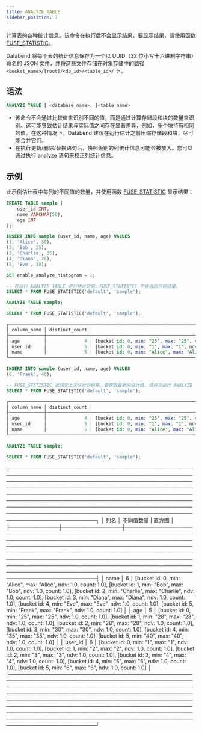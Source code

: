 ```yaml
---
title: ANALYZE TABLE
sidebar_position: 7
---
```


计算表的各种统计信息。该命令在执行后不会显示结果。要显示结果，请使用函数 [FUSE_STATISTIC](../../../20-sql-functions/16-system-functions/fuse_statistic.md)。

Databend 将每个表的统计信息保存为一个以 UUID（32 位小写十六进制字符串）命名的 JSON 文件，并将这些文件存储在对象存储中的路径 `<bucket_name>/[root]/<db_id>/<table_id>/` 下。

## 语法

```sql
ANALYZE TABLE [ <database_name>. ]<table_name>
```

- 该命令不会通过比较值来识别不同的值，而是通过计算存储段和块的数量来识别。这可能导致估计结果与实际值之间存在显著差异，例如，多个块持有相同的值。在这种情况下，Databend 建议在运行估计之前压缩存储段和块，尽可能合并它们。
- 在执行更新/删除/替换语句后，快照级别的列统计信息可能会被放大。您可以通过执行 analyze 语句来校正列统计信息。

## 示例

此示例估计表中每列的不同值的数量，并使用函数 [FUSE_STATISTIC](/sql/sql-functions/system-functions/fuse_statistic) 显示结果：

```sql
CREATE TABLE sample (
    user_id INT,
    name VARCHAR(50),
    age INT
);

INSERT INTO sample (user_id, name, age) VALUES
(1, 'Alice', 30),
(2, 'Bob', 25),
(3, 'Charlie', 35),
(4, 'Diana', 28),
(5, 'Eve', 28);

SET enable_analyze_histogram = 1;

-- 在运行 ANALYZE TABLE 进行估计之前，FUSE_STATISTIC 不会返回任何结果。
SELECT * FROM FUSE_STATISTIC('default', 'sample');

ANALYZE TABLE sample;

SELECT * FROM FUSE_STATISTIC('default', 'sample');

┌─────────────────────────────────────────────────────────────────────────────────────────────────────────────────────────────────────────────────────────────────────────────────────────────────────────────────────────────────────────────────────────────────────────────────────────────────────────────────────────────────────────────────────────────────────┐
│ column_name │ distinct_count │                                                                                                                                                               histogram                                                                                                                                                              │
├─────────────┼────────────────┼──────────────────────────────────────────────────────────────────────────────────────────────────────────────────────────────────────────────────────────────────────────────────────────────────────────────────────────────────────────────────────────────────────────────────────────────────────────────────────────────────────┤
│ age         │              4 │ [bucket id: 0, min: "25", max: "25", ndv: 1.0, count: 1.0], [bucket id: 1, min: "28", max: "28", ndv: 1.0, count: 1.0], [bucket id: 2, min: "28", max: "28", ndv: 1.0, count: 1.0], [bucket id: 3, min: "30", max: "30", ndv: 1.0, count: 1.0], [bucket id: 4, min: "35", max: "35", ndv: 1.0, count: 1.0]                           │
│ user_id     │              5 │ [bucket id: 0, min: "1", max: "1", ndv: 1.0, count: 1.0], [bucket id: 1, min: "2", max: "2", ndv: 1.0, count: 1.0], [bucket id: 2, min: "3", max: "3", ndv: 1.0, count: 1.0], [bucket id: 3, min: "4", max: "4", ndv: 1.0, count: 1.0], [bucket id: 4, min: "5", max: "5", ndv: 1.0, count: 1.0]                                     │
│ name        │              5 │ [bucket id: 0, min: "Alice", max: "Alice", ndv: 1.0, count: 1.0], [bucket id: 1, min: "Bob", max: "Bob", ndv: 1.0, count: 1.0], [bucket id: 2, min: "Charlie", max: "Charlie", ndv: 1.0, count: 1.0], [bucket id: 3, min: "Diana", max: "Diana", ndv: 1.0, count: 1.0], [bucket id: 4, min: "Eve", max: "Eve", ndv: 1.0, count: 1.0] │
└─────────────────────────────────────────────────────────────────────────────────────────────────────────────────────────────────────────────────────────────────────────────────────────────────────────────────────────────────────────────────────────────────────────────────────────────────────────────────────────────────────────────────────────────────────┘

INSERT INTO sample (user_id, name, age) VALUES
(6, 'Frank', 40);

-- FUSE_STATISTIC 返回您上次估计的结果。要获取最新的估计值，请再次运行 ANALYZE TABLE。
SELECT * FROM FUSE_STATISTIC('default', 'sample');

┌─────────────────────────────────────────────────────────────────────────────────────────────────────────────────────────────────────────────────────────────────────────────────────────────────────────────────────────────────────────────────────────────────────────────────────────────────────────────────────────────────────────────────────────────────────┐
│ column_name │ distinct_count │                                                                                                                                                               histogram                                                                                                                                                              │
├─────────────┼────────────────┼──────────────────────────────────────────────────────────────────────────────────────────────────────────────────────────────────────────────────────────────────────────────────────────────────────────────────────────────────────────────────────────────────────────────────────────────────────────────────────────────────────┤
│ age         │              4 │ [bucket id: 0, min: "25", max: "25", ndv: 1.0, count: 1.0], [bucket id: 1, min: "28", max: "28", ndv: 1.0, count: 1.0], [bucket id: 2, min: "28", max: "28", ndv: 1.0, count: 1.0], [bucket id: 3, min: "30", max: "30", ndv: 1.0, count: 1.0], [bucket id: 4, min: "35", max: "35", ndv: 1.0, count: 1.0]                           │
│ user_id     │              5 │ [bucket id: 0, min: "1", max: "1", ndv: 1.0, count: 1.0], [bucket id: 1, min: "2", max: "2", ndv: 1.0, count: 1.0], [bucket id: 2, min: "3", max: "3", ndv: 1.0, count: 1.0], [bucket id: 3, min: "4", max: "4", ndv: 1.0, count: 1.0], [bucket id: 4, min: "5", max: "5", ndv: 1.0, count: 1.0]                                     │
│ name        │              5 │ [bucket id: 0, min: "Alice", max: "Alice", ndv: 1.0, count: 1.0], [bucket id: 1, min: "Bob", max: "Bob", ndv: 1.0, count: 1.0], [bucket id: 2, min: "Charlie", max: "Charlie", ndv: 1.0, count: 1.0], [bucket id: 3, min: "Diana", max: "Diana", ndv: 1.0, count: 1.0], [bucket id: 4, min: "Eve", max: "Eve", ndv: 1.0, count: 1.0] │
└─────────────────────────────────────────────────────────────────────────────────────────────────────────────────────────────────────────────────────────────────────────────────────────────────────────────────────────────────────────────────────────────────────────────────────────────────────────────────────────────────────────────────────────────────────┘

ANALYZE TABLE sample;

SELECT * FROM FUSE_STATISTIC('default', 'sample');
```

┌───────────────────────────────────────────────────────────────────────────────────────────────────────────────────────────────────────────────────────────────────────────────────────────────────────────────────────────────────────────────────────────────────────────────────────────────────────────────────────────────────────────────────────────────────────────────────────────────────────────────────────────────────────┐
│ 列名       │ 不同值数量      |                                                                                                                                                                                                直方图                                                                                                                                                                                                 │
├─────────────┼────────────────┼────────────────────────────────────────────────────────────────────────────────────────────────────────────────────────────────────────────────────────────────────────────────────────────────────────────────────────────────────────────────────────────────────────────────────────────────────────────────────────────────────────────────────────────────────────────────────────────────────────┤
│ name        │              6 │ [bucket id: 0, min: "Alice", max: "Alice", ndv: 1.0, count: 1.0], [bucket id: 1, min: "Bob", max: "Bob", ndv: 1.0, count: 1.0], [bucket id: 2, min: "Charlie", max: "Charlie", ndv: 1.0, count: 1.0], [bucket id: 3, min: "Diana", max: "Diana", ndv: 1.0, count: 1.0], [bucket id: 4, min: "Eve", max: "Eve", ndv: 1.0, count: 1.0], [bucket id: 5, min: "Frank", max: "Frank", ndv: 1.0, count: 1.0] │
│ age         │              5 │ [bucket id: 0, min: "25", max: "25", ndv: 1.0, count: 1.0], [bucket id: 1, min: "28", max: "28", ndv: 1.0, count: 1.0], [bucket id: 2, min: "28", max: "28", ndv: 1.0, count: 1.0], [bucket id: 3, min: "30", max: "30", ndv: 1.0, count: 1.0], [bucket id: 4, min: "35", max: "35", ndv: 1.0, count: 1.0], [bucket id: 5, min: "40", max: "40", ndv: 1.0, count: 1.0]                                 │
│ user_id     │              6 │ [bucket id: 0, min: "1", max: "1", ndv: 1.0, count: 1.0], [bucket id: 1, min: "2", max: "2", ndv: 1.0, count: 1.0], [bucket id: 2, min: "3", max: "3", ndv: 1.0, count: 1.0], [bucket id: 3, min: "4", max: "4", ndv: 1.0, count: 1.0], [bucket id: 4, min: "5", max: "5", ndv: 1.0, count: 1.0], [bucket id: 5, min: "6", max: "6", ndv: 1.0, count: 1.0]                                             │
└───────────────────────────────────────────────────────────────────────────────────────────────────────────────────────────────────────────────────────────────────────────────────────────────────────────────────────────────────────────────────────────────────────────────────────────────────────────────────────────────────────────────────────────────────────────────────────────────────────────────────────────────────────┘
```